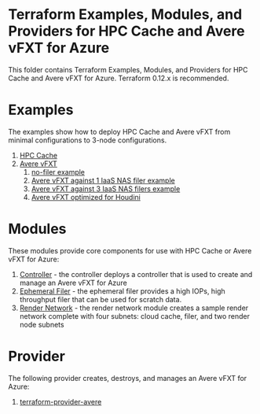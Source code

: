 # Terraform Examples, Modules, and Providers for HPC Cache and Avere vFXT for Azure

This folder contains Terraform Examples, Modules, and Providers for HPC Cache and Avere vFXT for Azure.  Terraform 0.12.x is recommended.

# Examples

The examples show how to deploy HPC Cache and Avere vFXT from minimal configurations to 3-node configurations.

1. [HPC Cache](examples/HPC%20Cache)
2. [Avere vFXT](examples/vfxt)
   1. [no-filer example](examples/vfxt/no-filers)
   2. [Avere vFXT against 1 IaaS NAS filer example](examples/vfxt/1-filer)
   3. [Avere vFXT against 3 IaaS NAS filers example](examples/vfxt/3-filers)
   4. [Avere vFXT optimized for Houdini](examples/vfxt/HoudiniOptimized)

# Modules

These modules provide core components for use with HPC Cache or Avere vFXT for Azure:

1. [Controller](modules/controller) - the controller deploys a controller that is used to create and manage an Avere vFXT for Azure
2. [Ephemeral Filer](modules/ephemeral_filer) - the ephemeral filer provides a high IOPs, high throughput filer that can be used for scratch data.
3. [Render Network](modules/render_network) - the render network module creates a sample render network complete with four subnets: cloud cache, filer, and two render node subnets

# Provider

The following provider creates, destroys, and manages an Avere vFXT for Azure:

1. [terraform-provider-avere](providers/terraform-provider-avere)
